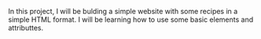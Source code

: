 In this project, I will be bulding a simple website with some recipes in a simple HTML format. 
I will be learning how to use some basic elements and attributtes.